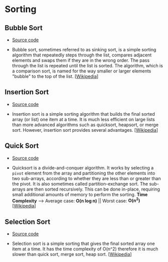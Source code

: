# Sorting

## Bubble Sort

- [Source code](./bubble_sort.cpp)

- Bubble sort, sometimes referred to as sinking sort, is a simple sorting algorithm that repeatedly steps through the list, compares adjacent elements and swaps them if they are in the wrong order. The pass through the list is repeated until the list is sorted. The algorithm, which is a comparison sort, is named for the way smaller or larger elements "bubble" to the top of the list. [[Wikipedia](https://en.wikipedia.org/wiki/Bubble_sort)]


## Insertion Sort

-  [Source code](./insertion_sort.cpp)

- Insertion sort is a simple sorting algorithm that builds the final sorted array (or list) one item at a time. It is much less efficient on large lists than more advanced algorithms such as quicksort, heapsort, or merge sort. However, insertion sort provides several advantages. [[Wikipedia](https://en.wikipedia.org/wiki/Insertion_sort)]


## Quick Sort

- [Source code](./quick_sort.cpp)

- Quicksort is a divide-and-conquer algorithm. It works by selecting a `pivot` element from the array and partitioning the other elements into two sub-arrays, according to whether they are less than or greater than the pivot. It is also sometimes called partition-exchange sort. The sub-arrays are then sorted recursively. This can be done in-place, requiring small additional amounts of memory to perform the sorting. **Time Complexity** --> Average case: **O(n log n)**  ||  Worst case: **O(n<sup>2</sup>)**
 [[Wikipedia](https://en.wikipedia.org/wiki/Quicksort)]


## Selection Sort
- [Source code](./selection_sort.cpp)

- Selection sort is a simple sorting that gives the final sorted array one item at a time. It has the time complexity of O(n^2) therefore it is much slower than quick sort, merge sort, heap sort. [[Wikipedia](https://en.wikipedia.org/wiki/Selection_sort)]

